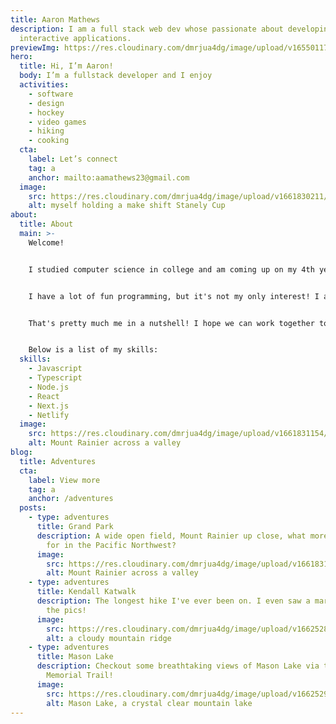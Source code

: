 ```yaml
---
title: Aaron Mathews
description: I am a full stack web dev whose passionate about developing simple,
  interactive applications.
previewImg: https://res.cloudinary.com/dmrjua4dg/image/upload/v1655011722/Adventure%20Blog/dirty-harrys-peak/mountain-1.jpg
hero:
  title: Hi, I’m Aaron!
  body: I’m a fullstack developer and I enjoy
  activities:
    - software
    - design
    - hockey
    - video games
    - hiking
    - cooking
  cta:
    label: Let’s connect
    tag: a
    anchor: mailto:aamathews23@gmail.com
  image:
    src: https://res.cloudinary.com/dmrjua4dg/image/upload/v1661830211/Adventure%20Blog/hockey-win.jpg
    alt: myself holding a make shift Stanely Cup
about:
  title: About
  main: >-
    Welcome!


    I studied computer science in college and am coming up on my 4th year of job experience as a software engineer.


    I have a lot of fun programming, but it's not my only interest! I also enjoy video games, hikes, ice hockey, and as of late barbecuing. I'm currently based out of Seattle, WA.


    That's pretty much me in a nutshell! I hope we can work together to solve any problems you have.


    Below is a list of my skills:
  skills:
    - Javascript
    - Typescript
    - Node.js
    - React
    - Next.js
    - Netlify
  image:
    src: https://res.cloudinary.com/dmrjua4dg/image/upload/v1661831154/Adventure%20Blog/grand-park-lake-eleanor-trail/mountain-ridge-3.jpg
    alt: Mount Rainier across a valley
blog:
  title: Adventures
  cta:
    label: View more
    tag: a
    anchor: /adventures
  posts:
    - type: adventures
      title: Grand Park
      description: A wide open field, Mount Rainier up close, what more can you ask
        for in the Pacific Northwest?
      image:
        src: https://res.cloudinary.com/dmrjua4dg/image/upload/v1661831154/Adventure%20Blog/grand-park-lake-eleanor-trail/mountain-ridge-3.jpg
        alt: Mount Rainier across a valley
    - type: adventures
      title: Kendall Katwalk
      description: The longest hike I've ever been on. I even saw a marmot. Checkout
        the pics!
      image:
        src: https://res.cloudinary.com/dmrjua4dg/image/upload/v1662528403/Adventure%20Blog/kendall-katwalk/ridge-2.jpg
        alt: a cloudy mountain ridge
    - type: adventures
      title: Mason Lake
      description: Checkout some breathtaking views of Mason Lake via the Ira Springs
        Memorial Trail!
      image:
        src: https://res.cloudinary.com/dmrjua4dg/image/upload/v1662529756/Adventure%20Blog/mason-lake/lake-2.jpg
        alt: Mason Lake, a crystal clear mountain lake
---
```

